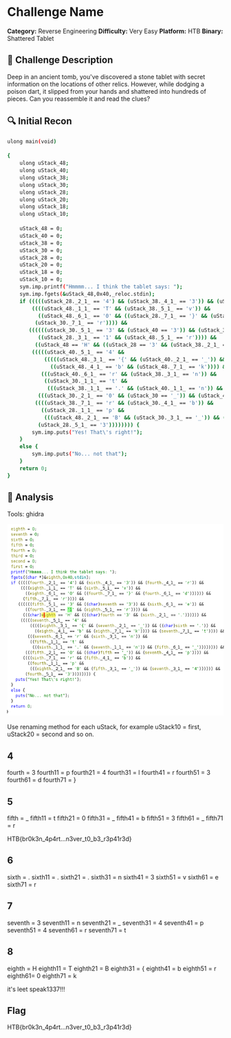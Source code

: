 # Challenge Name

**Category:** Reverse Engineering
**Difficulty:** Very Easy
**Platform:** HTB 
**Binary:** Shattered Tablet

## 📝 Challenge Description
Deep in an ancient tomb, you've discovered a stone tablet with secret information on the locations of other relics. However, while dodging a poison dart, it slipped from your hands and shattered into hundreds of pieces. Can you reassemble it and read the clues?

## 🔍 Initial Recon
```bash
ulong main(void)

{
    ulong uStack_48;
    ulong uStack_40;
    ulong uStack_38;
    ulong uStack_30;
    ulong uStack_28;
    ulong uStack_20;
    ulong uStack_18;
    ulong uStack_10;
    
    uStack_48 = 0;
    uStack_40 = 0;
    uStack_38 = 0;
    uStack_30 = 0;
    uStack_28 = 0;
    uStack_20 = 0;
    uStack_18 = 0;
    uStack_10 = 0;
    sym.imp.printf("Hmmmm... I think the tablet says: ");
    sym.imp.fgets(&uStack_48,0x40,_reloc.stdin);
    if (((((uStack_28._2_1_ == '4') && (uStack_38._4_1_ == '3')) && (uStack_28._4_1_ == 'r')) &&
        ((((uStack_48._1_1_ == 'T' && (uStack_38._5_1_ == 'v')) &&
          ((uStack_48._6_1_ == '0' && ((uStack_28._7_1_ == '}' && (uStack_28._6_1_ == 'd')))))) &&
         (uStack_30._7_1_ == 'r')))) &&
       ((((((uStack_30._5_1_ == '3' && (uStack_40 == '3')) && (uStack_38._6_1_ == 'e')) &&
          ((uStack_28._3_1_ == '1' && (uStack_48._5_1_ == 'r')))) &&
         ((uStack_48 == 'H' && ((uStack_28 == '3' && (uStack_38._2_1_ == '.')))))) &&
        (((((uStack_40._5_1_ == '4' &&
            (((((uStack_48._3_1_ == '{' && (uStack_40._2_1_ == '_')) && (uStack_38 == '.')) &&
              ((uStack_48._4_1_ == 'b' && (uStack_48._7_1_ == 'k')))) && (uStack_40._7_1_ == 't')))) &&
           (((uStack_40._6_1_ == 'r' && (uStack_38._3_1_ == 'n')) &&
            ((uStack_30._1_1_ == 't' &&
             (((uStack_38._1_1_ == '.' && (uStack_40._1_1_ == 'n')) && (uStack_30._6_1_ == '_')))))))) &&
          (((uStack_30._2_1_ == '0' && (uStack_30 == '_')) && (uStack_40._4_1_ == 'p')))) &&
         ((((uStack_38._7_1_ == 'r' && (uStack_30._4_1_ == 'b')) &&
           ((uStack_28._1_1_ == 'p' &&
            (((uStack_48._2_1_ == 'B' && (uStack_30._3_1_ == '_')) && (uStack_40._3_1_ == '4')))))) &&
          (uStack_28._5_1_ == '3')))))))) {
        sym.imp.puts("Yes! That\'s right!");
    }
    else {
        sym.imp.puts("No... not that");
    }
    return 0;
}
```

## 🔧 Analysis
Tools: ghidra

![alt text](image.png)

Use renaming method for each uStack, for example uStack10 = first, uStack20 = second and so on.
## 4
fourth = 3
fourth11 = p
fourth21 = 4
fourth31 = l
fourth41 = r
fourth51 = 3
fourth61 = d
fourth71 = }

## 5
fifth = _
fifth11 = t
fifth21 = 0
fifth31 = _
fifth41 = b
fifth51 = 3
fifth61 = _
fifth71 = r

HTB{br0k3n_4p4rt...n3ver_t0_b3_r3p41r3d}

## 6
sixth = .
sixth11 = .
sixth21 = .
sixth31 = n
sixth41 = 3
sixth51 = v
sixth61 = e
sixth71 = r

## 7
seventh = 3
seventh11 = n
seventh21 = _
seventh31 = 4
seventh41 = p
seventh51 = 4
seventh61 = r
seventh71 = t

## 8
eighth = H
eighth11 = T
eighth21 = B
eighth31 = {
eighth41 = b
eighth51 = r
eighth61= 0
eighth71 = k

it's leet speak1337!!!

## Flag
HTB{br0k3n_4p4rt...n3ver_t0_b3_r3p41r3d}








